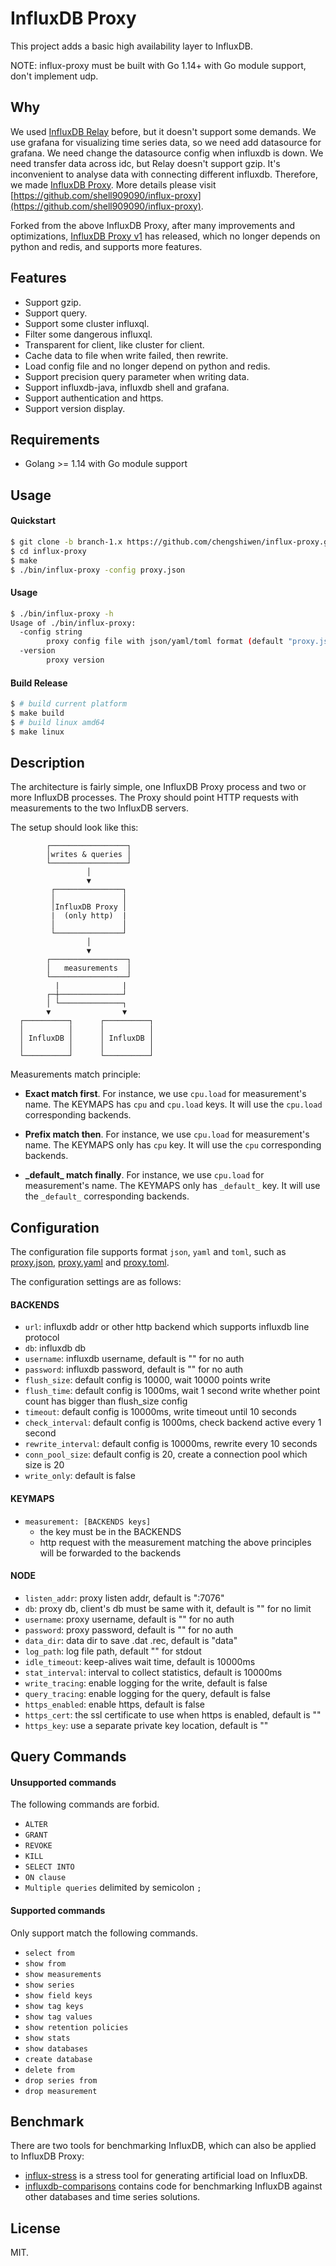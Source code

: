 InfluxDB Proxy
======

This project adds a basic high availability layer to InfluxDB.

NOTE: influx-proxy must be built with Go 1.14+ with Go module support, don't implement udp.

Why
---

We used [InfluxDB Relay](https://github.com/influxdata/influxdb-relay) before, but it doesn't support some demands.
We use grafana for visualizing time series data, so we need add datasource for grafana. We need change the datasource config when influxdb is down.
We need transfer data across idc, but Relay doesn't support gzip.
It's inconvenient to analyse data with connecting different influxdb.
Therefore, we made [InfluxDB Proxy](https://github.com/shell909090/influx-proxy). More details please visit [https://github.com/shell909090/influx-proxy](https://github.com/shell909090/influx-proxy).

Forked from the above InfluxDB Proxy, after many improvements and optimizations, [InfluxDB Proxy v1](https://github.com/chengshiwen/influx-proxy/tree/branch-1.x) has released, which no longer depends on python and redis, and supports more features.

Features
--------

* Support gzip.
* Support query.
* Support some cluster influxql.
* Filter some dangerous influxql.
* Transparent for client, like cluster for client.
* Cache data to file when write failed, then rewrite.
* Load config file and no longer depend on python and redis.
* Support precision query parameter when writing data.
* Support influxdb-java, influxdb shell and grafana.
* Support authentication and https.
* Support version display.

Requirements
-----------

* Golang >= 1.14 with Go module support

Usage
------------

#### Quickstart

```sh
$ git clone -b branch-1.x https://github.com/chengshiwen/influx-proxy.git
$ cd influx-proxy
$ make
$ ./bin/influx-proxy -config proxy.json
```

#### Usage

```sh
$ ./bin/influx-proxy -h
Usage of ./bin/influx-proxy:
  -config string
        proxy config file with json/yaml/toml format (default "proxy.json")
  -version
        proxy version
```

#### Build Release

```sh
$ # build current platform
$ make build
$ # build linux amd64
$ make linux
```

Description
-----------

The architecture is fairly simple, one InfluxDB Proxy process and two or more InfluxDB processes. The Proxy should point HTTP requests with measurements to the two InfluxDB servers.

The setup should look like this:

```
        ┌─────────────────┐
        │writes & queries │
        └─────────────────┘
                 │
                 ▼
         ┌───────────────┐
         │               │
         │InfluxDB Proxy │
         |  (only http)  |
         │               │
         └───────────────┘
                 │
                 ▼
        ┌─────────────────┐
        │   measurements  │
        └─────────────────┘
          |              |
        ┌─┼──────────────┘
        │ └──────────────┐
        ▼                ▼
  ┌──────────┐      ┌──────────┐
  │          │      │          │
  │ InfluxDB │      │ InfluxDB │
  │          │      │          │
  └──────────┘      └──────────┘
```

Measurements match principle:

* **Exact match first**. For instance, we use `cpu.load` for measurement's name. The KEYMAPS has `cpu` and `cpu.load` keys.
It will use the `cpu.load` corresponding backends.

* **Prefix match then**. For instance, we use `cpu.load` for measurement's name. The KEYMAPS only has `cpu` key.
It will use the `cpu` corresponding backends.

* **\_default\_ match finally**. For instance, we use `cpu.load` for measurement's name. The KEYMAPS only has `_default_` key.
It will use the `_default_` corresponding backends.

Configuration
--------

The configuration file supports format `json`, `yaml` and `toml`, such as [proxy.json](proxy.json), [proxy.yaml](conf/proxy.yaml) and [proxy.toml](conf/proxy.toml).

The configuration settings are as follows:

#### BACKENDS

* `url`: influxdb addr or other http backend which supports influxdb line protocol
* `db`: influxdb db
* `username`: influxdb username, default is "" for no auth
* `password`: influxdb password, default is "" for no auth
* `flush_size`: default config is 10000, wait 10000 points write
* `flush_time`: default config is 1000ms, wait 1 second write whether point count has bigger than flush_size config
* `timeout`: default config is 10000ms, write timeout until 10 seconds
* `check_interval`: default config is 1000ms, check backend active every 1 second
* `rewrite_interval`: default config is 10000ms, rewrite every 10 seconds
* `conn_pool_size`: default config is 20, create a connection pool which size is 20
* `write_only`: default is false

#### KEYMAPS

* `measurement: [BACKENDS keys]`
  * the key must be in the BACKENDS
  * http request with the measurement matching the above principles will be forwarded to the backends

#### NODE

* `listen_addr`: proxy listen addr, default is ":7076"
* `db`: proxy db, client's db must be same with it, default is "" for no limit
* `username`: proxy username, default is "" for no auth
* `password`: proxy password, default is "" for no auth
* `data_dir`: data dir to save .dat .rec, default is "data"
* `log_path`: log file path, default "" for stdout
* `idle_timeout`: keep-alives wait time, default is 10000ms
* `stat_interval`: interval to collect statistics, default is 10000ms
* `write_tracing`: enable logging for the write, default is false
* `query_tracing`: enable logging for the query, default is false
* `https_enabled`: enable https, default is false
* `https_cert`: the ssl certificate to use when https is enabled, default is ""
* `https_key`: use a separate private key location, default is ""

Query Commands
--------

#### Unsupported commands

The following commands are forbid.

* `ALTER`
* `GRANT`
* `REVOKE`
* `KILL`
* `SELECT INTO`
* `ON clause`
* `Multiple queries` delimited by semicolon `;`

#### Supported commands

Only support match the following commands.

* `select from`
* `show from`
* `show measurements`
* `show series`
* `show field keys`
* `show tag keys`
* `show tag values`
* `show retention policies`
* `show stats`
* `show databases`
* `create database`
* `delete from`
* `drop series from`
* `drop measurement`

Benchmark
-----------

There are two tools for benchmarking InfluxDB, which can also be applied to InfluxDB Proxy:

* [influx-stress](https://github.com/chengshiwen/influx-stress) is a stress tool for generating artificial load on InfluxDB.
* [influxdb-comparisons](https://github.com/influxdata/influxdb-comparisons) contains code for benchmarking InfluxDB against other databases and time series solutions.

License
-------

MIT.
